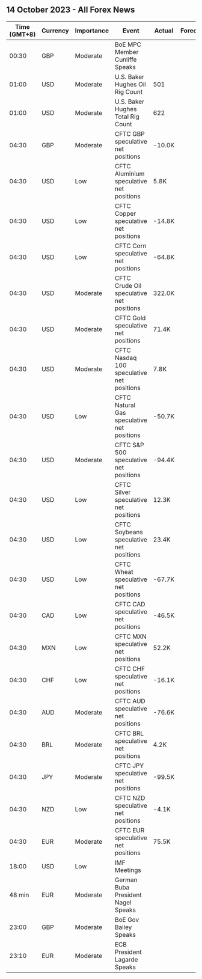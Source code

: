 ## 14 October 2023 - All Forex News

| Time (GMT+8) | Currency | Importance | Event | Actual | Forecast | Previous |
|------|----------|------------|-------|--------|----------|----------|
| 00:30 | GBP | Moderate | BoE MPC Member Cunliffe Speaks |  |  |  |
| 01:00 | USD | Moderate | U.S. Baker Hughes Oil Rig Count | 501 |  | 497 |
| 01:00 | USD | Moderate | U.S. Baker Hughes Total Rig Count | 622 |  | 619 |
| 04:30 | GBP | Moderate | CFTC GBP speculative net positions | -10.0K |  | -6.7K |
| 04:30 | USD | Low | CFTC Aluminium speculative net positions | 5.8K |  | 5.8K |
| 04:30 | USD | Low | CFTC Copper speculative net positions | -14.8K |  | -21.9K |
| 04:30 | USD | Low | CFTC Corn speculative net positions | -64.8K |  | -107.5K |
| 04:30 | USD | Moderate | CFTC Crude Oil speculative net positions | 322.0K |  | 349.6K |
| 04:30 | USD | Moderate | CFTC Gold speculative net positions | 71.4K |  | 91.2K |
| 04:30 | USD | Moderate | CFTC Nasdaq 100 speculative net positions | 7.8K |  | 1.4K |
| 04:30 | USD | Low | CFTC Natural Gas speculative net positions | -50.7K |  | -79.2K |
| 04:30 | USD | Moderate | CFTC S&P 500 speculative net positions | -94.4K |  | -73.2K |
| 04:30 | USD | Low | CFTC Silver speculative net positions | 12.3K |  | 15.3K |
| 04:30 | USD | Low | CFTC Soybeans speculative net positions | 23.4K |  | 22.5K |
| 04:30 | USD | Low | CFTC Wheat speculative net positions | -67.7K |  | -61.3K |
| 04:30 | CAD | Low | CFTC CAD speculative net positions | -46.5K |  | -40.2K |
| 04:30 | MXN | Low | CFTC MXN speculative net positions | 52.2K |  | 64.5K |
| 04:30 | CHF | Low | CFTC CHF speculative net positions | -16.1K |  | -16.7K |
| 04:30 | AUD | Moderate | CFTC AUD speculative net positions | -76.6K |  | -82.0K |
| 04:30 | BRL | Moderate | CFTC BRL speculative net positions | 4.2K |  | 16.6K |
| 04:30 | JPY | Moderate | CFTC JPY speculative net positions | -99.5K |  | -114.0K |
| 04:30 | NZD | Low | CFTC NZD speculative net positions | -4.1K |  | -7.7K |
| 04:30 | EUR | Moderate | CFTC EUR speculative net positions | 75.5K |  | 78.9K |
| 18:00 | USD | Low | IMF Meetings |  |  |  |
| 48 min | EUR | Moderate | German Buba President Nagel Speaks |  |  |  |
| 23:00 | GBP | Moderate | BoE Gov Bailey Speaks |  |  |  |
| 23:10 | EUR | Moderate | ECB President Lagarde Speaks |  |  |  |
